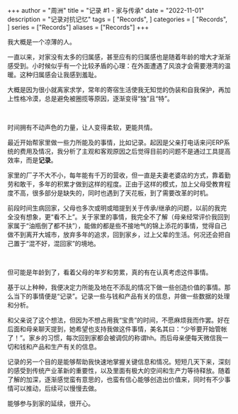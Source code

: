+++
author = "周洲"
title = "记录 #1 - 家与传承"
date = "2022-11-01"
description = "记录对抗记忆"
tags = [
    "Records",
]
categories = [
    "Records",
]
series = ["Records"]
aliases = ["Records"]
+++

我大概是一个凉薄的人。

一直以来，对家没有太多的归属感，甚至应有的归属感也是随着年龄的增大才渐渐感受到。小时候似乎有一个比较矛盾的心理：在外面遭遇了风浪才会需要港湾的温暖。这种归属感会让我感到羞耻。

大概是因为很小就离家求学，常年的寄宿生活使我无知觉的伪装和自我保护，再加上性格冷漠，总是避免被圈揽等原因，逐渐变得“独”且“特”。

<br />

时间拥有不动声色的力量，让人变得柔软，更能共情。

最近开始帮家里做一些力所能及的事情，比如记录。起因是父亲打电话来问ERP系统的费用及情况，我分析了主观和客观原因之后觉得目前的问题不是通过工具提高效率，而是**记录**。

家里的厂子不大不小，每年能有千万的营收，但一直是夫妻老婆店的方式，靠着勤劳和敢干，多年的积累才做到这样的程度。正由于这样的模式，加上父母受教育程度不高，很多部分是缺失的，同时也遇到了天花板，到了需要改革的时机。

前段时间生病回家，父母也多次或明或暗提到关于传承/继承的问题，以前的我完全没有想象，更“看不上”。关于家里的事情，我完全不了解（母亲经常评价我回到家属于“油瓶倒了都不扶”），能做的都是些不接地气的锦上添花的事情，觉得自己做不到离开大城市，放弃多年的追求，回到家乡，过上父辈的生活。何况还会把自己置于“混不好，混回家”的境地。

<br />

但可能是年龄到了，看着父母的年岁和劳累，真的有在认真考虑这件事情。

基于以上种种，我便决定力所能及地在不添乱的情况下做一些创造价值的事情。那么当下的事情便是“记录”。记录一些与钱和产品有关的信息，并做一些数据的处理和分析。

和父亲说了这个想法，但因为不想占用我“宝贵”的时间，不愿麻烦我而作罢。好在后面和母亲聊天提到，她希望也支持我做这件事情，美名其曰：“少爷要开始管帐了！”。家乡的习惯，每次回到家都会被调侃的称谓hh。而后母亲便每天微信我一切和钱和产品和生产有关的信息。

记录的另一个目的是能够帮助我快速地掌握关键信息和情况。短短几天下来，深刻的感受到传统产业革新的重要性，以及里面有极大的空间和生产力等待释放。随着了解的加深，逐渐感觉蛮有意思的，也蛮有信心能够创造出价值来，同时有不少事情可以推动，后续可以慢慢去做。

能够参与到家的延续，很开心。

<!-- Cloudflare Web Analytics --><script defer src='https://static.cloudflareinsights.com/beacon.min.js' data-cf-beacon='{"token": "9f9569f9d5e2464e9f1a094c2bb65d66"}'></script><!-- End Cloudflare Web Analytics -->
